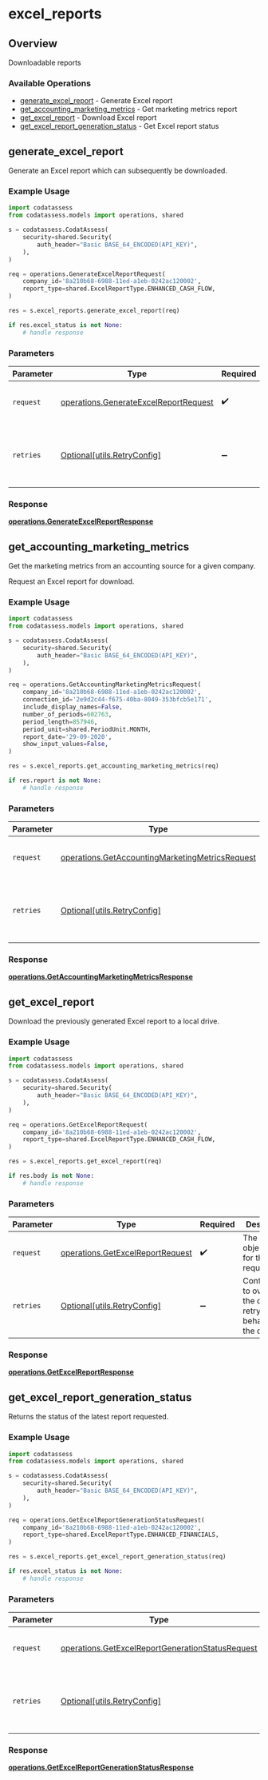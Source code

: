 # excel_reports

## Overview

Downloadable reports

### Available Operations

* [generate_excel_report](#generate_excel_report) - Generate Excel report
* [get_accounting_marketing_metrics](#get_accounting_marketing_metrics) - Get marketing metrics report
* [get_excel_report](#get_excel_report) - Download Excel report
* [get_excel_report_generation_status](#get_excel_report_generation_status) - Get Excel report status

## generate_excel_report

Generate an Excel report which can subsequently be downloaded.

### Example Usage

```python
import codatassess
from codatassess.models import operations, shared

s = codatassess.CodatAssess(
    security=shared.Security(
        auth_header="Basic BASE_64_ENCODED(API_KEY)",
    ),
)

req = operations.GenerateExcelReportRequest(
    company_id='8a210b68-6988-11ed-a1eb-0242ac120002',
    report_type=shared.ExcelReportType.ENHANCED_CASH_FLOW,
)

res = s.excel_reports.generate_excel_report(req)

if res.excel_status is not None:
    # handle response
```

### Parameters

| Parameter                                                                                      | Type                                                                                           | Required                                                                                       | Description                                                                                    |
| ---------------------------------------------------------------------------------------------- | ---------------------------------------------------------------------------------------------- | ---------------------------------------------------------------------------------------------- | ---------------------------------------------------------------------------------------------- |
| `request`                                                                                      | [operations.GenerateExcelReportRequest](../../models/operations/generateexcelreportrequest.md) | :heavy_check_mark:                                                                             | The request object to use for the request.                                                     |
| `retries`                                                                                      | [Optional[utils.RetryConfig]](../../models/utils/retryconfig.md)                               | :heavy_minus_sign:                                                                             | Configuration to override the default retry behavior of the client.                            |


### Response

**[operations.GenerateExcelReportResponse](../../models/operations/generateexcelreportresponse.md)**


## get_accounting_marketing_metrics

Get the marketing metrics from an accounting source for a given company.

Request an Excel report for download.

### Example Usage

```python
import codatassess
from codatassess.models import operations, shared

s = codatassess.CodatAssess(
    security=shared.Security(
        auth_header="Basic BASE_64_ENCODED(API_KEY)",
    ),
)

req = operations.GetAccountingMarketingMetricsRequest(
    company_id='8a210b68-6988-11ed-a1eb-0242ac120002',
    connection_id='2e9d2c44-f675-40ba-8049-353bfcb5e171',
    include_display_names=False,
    number_of_periods=602763,
    period_length=857946,
    period_unit=shared.PeriodUnit.MONTH,
    report_date='29-09-2020',
    show_input_values=False,
)

res = s.excel_reports.get_accounting_marketing_metrics(req)

if res.report is not None:
    # handle response
```

### Parameters

| Parameter                                                                                                          | Type                                                                                                               | Required                                                                                                           | Description                                                                                                        |
| ------------------------------------------------------------------------------------------------------------------ | ------------------------------------------------------------------------------------------------------------------ | ------------------------------------------------------------------------------------------------------------------ | ------------------------------------------------------------------------------------------------------------------ |
| `request`                                                                                                          | [operations.GetAccountingMarketingMetricsRequest](../../models/operations/getaccountingmarketingmetricsrequest.md) | :heavy_check_mark:                                                                                                 | The request object to use for the request.                                                                         |
| `retries`                                                                                                          | [Optional[utils.RetryConfig]](../../models/utils/retryconfig.md)                                                   | :heavy_minus_sign:                                                                                                 | Configuration to override the default retry behavior of the client.                                                |


### Response

**[operations.GetAccountingMarketingMetricsResponse](../../models/operations/getaccountingmarketingmetricsresponse.md)**


## get_excel_report

Download the previously generated Excel report to a local drive.

### Example Usage

```python
import codatassess
from codatassess.models import operations, shared

s = codatassess.CodatAssess(
    security=shared.Security(
        auth_header="Basic BASE_64_ENCODED(API_KEY)",
    ),
)

req = operations.GetExcelReportRequest(
    company_id='8a210b68-6988-11ed-a1eb-0242ac120002',
    report_type=shared.ExcelReportType.ENHANCED_CASH_FLOW,
)

res = s.excel_reports.get_excel_report(req)

if res.body is not None:
    # handle response
```

### Parameters

| Parameter                                                                            | Type                                                                                 | Required                                                                             | Description                                                                          |
| ------------------------------------------------------------------------------------ | ------------------------------------------------------------------------------------ | ------------------------------------------------------------------------------------ | ------------------------------------------------------------------------------------ |
| `request`                                                                            | [operations.GetExcelReportRequest](../../models/operations/getexcelreportrequest.md) | :heavy_check_mark:                                                                   | The request object to use for the request.                                           |
| `retries`                                                                            | [Optional[utils.RetryConfig]](../../models/utils/retryconfig.md)                     | :heavy_minus_sign:                                                                   | Configuration to override the default retry behavior of the client.                  |


### Response

**[operations.GetExcelReportResponse](../../models/operations/getexcelreportresponse.md)**


## get_excel_report_generation_status

Returns the status of the latest report requested.

### Example Usage

```python
import codatassess
from codatassess.models import operations, shared

s = codatassess.CodatAssess(
    security=shared.Security(
        auth_header="Basic BASE_64_ENCODED(API_KEY)",
    ),
)

req = operations.GetExcelReportGenerationStatusRequest(
    company_id='8a210b68-6988-11ed-a1eb-0242ac120002',
    report_type=shared.ExcelReportType.ENHANCED_FINANCIALS,
)

res = s.excel_reports.get_excel_report_generation_status(req)

if res.excel_status is not None:
    # handle response
```

### Parameters

| Parameter                                                                                                            | Type                                                                                                                 | Required                                                                                                             | Description                                                                                                          |
| -------------------------------------------------------------------------------------------------------------------- | -------------------------------------------------------------------------------------------------------------------- | -------------------------------------------------------------------------------------------------------------------- | -------------------------------------------------------------------------------------------------------------------- |
| `request`                                                                                                            | [operations.GetExcelReportGenerationStatusRequest](../../models/operations/getexcelreportgenerationstatusrequest.md) | :heavy_check_mark:                                                                                                   | The request object to use for the request.                                                                           |
| `retries`                                                                                                            | [Optional[utils.RetryConfig]](../../models/utils/retryconfig.md)                                                     | :heavy_minus_sign:                                                                                                   | Configuration to override the default retry behavior of the client.                                                  |


### Response

**[operations.GetExcelReportGenerationStatusResponse](../../models/operations/getexcelreportgenerationstatusresponse.md)**

